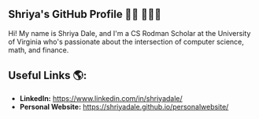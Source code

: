 ## Shriya's GitHub Profile 👋🏾 👩🏾‍💻


Hi! My name is Shriya Dale, and I'm a CS Rodman Scholar at the University of Virginia who's passionate about the intersection of computer science, math, and finance.

## Useful Links 🌎:
* **LinkedIn:** https://www.linkedin.com/in/shriyadale/
*  **Personal Website:** https://shriyadale.github.io/personalwebsite/

